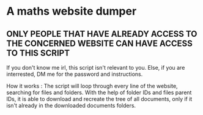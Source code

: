 # A maths website dumper


## ONLY PEOPLE THAT HAVE ALREADY ACCESS TO THE CONCERNED WEBSITE CAN HAVE ACCESS TO THIS SCRIPT

If you don't know me irl, this script isn't relevant to you.
Else, if you are interrested, DM me for the password and instructions.


How it works :
The script will loop through every line of the website, searching for files and folders.
With the help of folder IDs and files parent IDs, it is able to download and recreate the tree of all documents, only if it isn't already in the downloaded documents folders.
